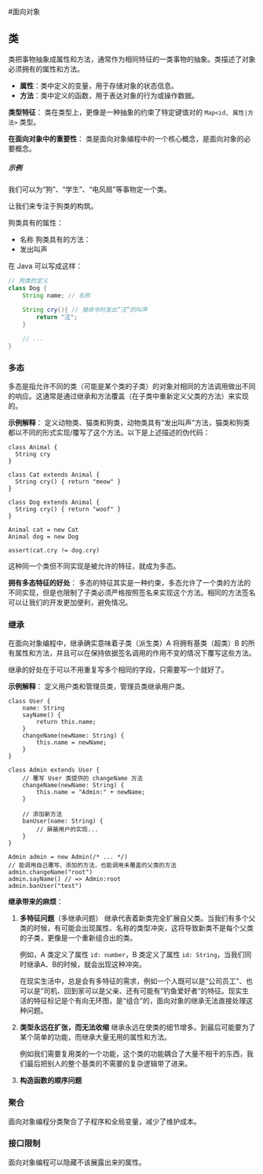 #面向对象

## 类
类把事物抽象成属性和方法，通常作为相同特征的一类事物的抽象。类描述了对象必须拥有的属性和方法。
* **属性**：类中定义的变量，用于存储对象的状态信息。
* **方法**：类中定义的函数，用于表达对象的行为或操作数据。

**类型特征**：
类在类型上，更像是一种抽象的约束了特定键值对的 `Map<id, 属性|方法>` 类型。

**在面向对象中的重要性**：
类是面向对象编程中的一个核心概念，是面向对象的必要概念。
##### 示例
我们可以为“狗”、“学生”、“电风扇”等事物定一个类。

让我们来专注于狗类的构筑。

狗类具有的属性：
* 名称
狗类具有的方法：
* 发出叫声

在 Java 可以写成这样：
```java
// 狗类的定义
class Dog {
	String name; // 名称
	
	String cry(){ // 被命令时发出“汪”的叫声
		return "汪";
	}

	// ...
}
```

### 多态
多态是指允许不同的类（可能是某个类的子类）的对象对相同的方法调用做出不同的响应。这通常是通过继承和方法覆盖（在子类中重新定义父类的方法）来实现的。

**示例解释**：
定义动物类、猫类和狗类，动物类具有“发出叫声”方法，猫类和狗类都以不同的形式实现/覆写了这个方法。以下是上述描述的伪代码：

```
class Animal {
  String cry
}

class Cat extends Animal {
  String cry() { return "meow" }
}

class Dog extends Animal {
  String cry() { return "woof" }
}

Animal cat = new Cat
Animal dog = new Dog

assert(cat.cry != dog.cry)
```

这种同一个类但不同实现是被允许的特征，就成为多态。

**拥有多态特征的好处**：
多态的特征其实是一种约束，多态允许了一个类的方法的不同实现，但是也限制了子类必须严格按照签名来实现这个方法。相同的方法签名可以让我们的开发更加便利，避免情况。

### 继承
在面向对象编程中，继承确实意味着子类（派生类）A 将拥有基类（超类）B 的所有属性和方法，并且可以在保持依据签名调用的作用不变的情况下覆写这些方法。

继承的好处在于可以不用重复写多个相同的字段，只需要写一个就好了。

**示例解释**：
定义用户类和管理员类，管理员类继承用户类。
```
class User {
	name: String
	sayName() {
		return this.name;
	}
	changeName(newName: String) {
		this.name = newName;
	}
}

class Admin extends User {
	// 覆写 User 类提供的 changeName 方法
	changeName(newName: String) {
		this.name = "Admin:" + newName;
	}
	
	// 添加新方法
	banUser(name: String) {
		// 屏蔽用户的实现...
	}
}

Admin admin = new Admin(/* ... */)
// 能调用自己覆写、添加的方法，也能调用未覆盖的父类的方法
admin.changeName("root")
admin.sayName() // => Admin:root
admin.banUser("test")
```

**继承带来的麻烦**：
1. **多特征问题**（多继承问题）
	继承代表着新类完全扩展自父类。当我们有多个父类的时候，有可能会出现属性、名称的类型冲突，这将导致新类不是每个父类的子类，更像是一个重新组合出的类。
	
	例如，A 类定义了属性 `id: number`，B 类定义了属性 `id: String`，当我们同时继承A、B的时候，就会出现这种冲突。
	
	在现实生活中，总是会有多特征的需求，例如一个人既可以是“公司员工”、也可以是“司机、回到家可以是父亲、还有可能有”钓鱼爱好者“的特征。现实生活的特征标记是个有向无环图，是“组合”的，面向对象的继承无法直接处理这种问题。
2. **类型永远在扩张，而无法收缩**
	继承永远在使类的细节增多。到最后可能要为了某个简单的功能，而继承大量无用的属性和方法。
	
	例如我们需要复用类的一个功能，这个类的功能耦合了大量不相干的东西，我们最后把别人的整个基类的不需要的复杂逻辑带了进来。
3. **构造函数的顺序问题**

### 聚合
面向对象编程分类聚合了子程序和全局变量，减少了维护成本。

### 接口限制
面向对象编程可以隐藏不该展露出来的属性。

